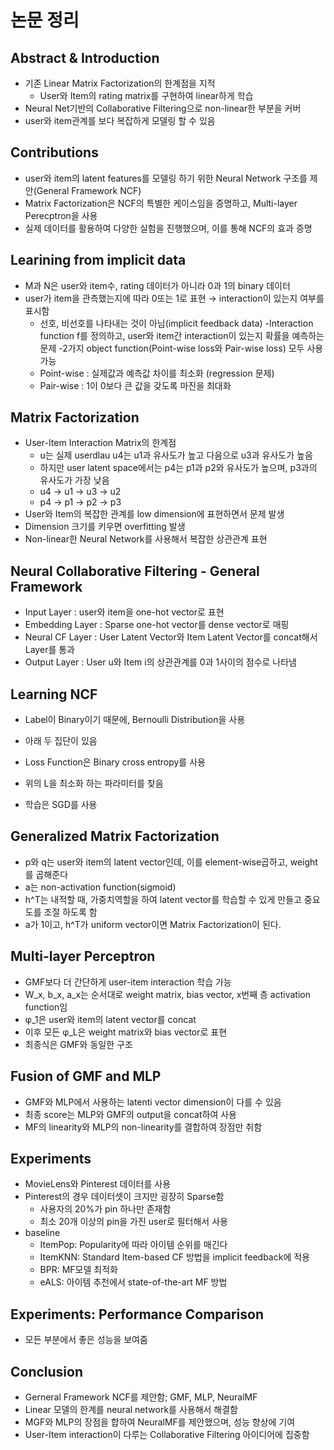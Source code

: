 # 논문 정리

## Abstract  & Introduction
- 기존 Linear Matrix Factorization의 한계점을 지적
	- User와 Item의 rating matrix를 구현하여 linear하게 학습
- Neural Net기반의 Collaborative Filtering으로 non-linear한 부분을 커버
- user와 item관계를 보다 복잡하게 모델링 할 수 있음

## Contributions
- user와 item의 latent features를 모델링 하기 위한  Neural Network 구조를 제안(General Framework NCF)
- Matrix Factorization은 NCF의 특별한 케이스임을 증명하고,  Multi-layer Perecptron을 사용
- 실제 데이터를 활용하여 다양한 실험을 진행했으며, 이를 통해 NCF의 효과 증명

## Learining from implicit data
- M과  N은 user와 item수, rating 데이터가 아니라 0과 1의 binary 데이터
- user가 item을 관측했는지에 따라 0또는 1로 표현 → interaction이 있는지 여부를 표시함
	- 선호, 비선호를 나타내는 것이 아님(implicit feedback data)
-Interaction function f를 정의하고, user와 item간 interaction이 있는지 확률을 예측하는 문제
-2가지 object function(Point-wise loss와 Pair-wise loss) 모두 사용가능
	- Point-wise : 실제값과 예측값 차이를 최소화 (regression 문제)
	- Pair-wise : 1이 0보다 큰 값을 갖도록 마진을 최대화

## Matrix Factorization
- User-Item Interaction Matrix의 한계점
	- u는 실제 userdlau u4는 u1과 유사도가 높고 다음으로 u3과 유사도가 높음
	- 하지만 user latent space에서는 p4는 p1과 p2와 유사도가 높으며, p3과의 유사도가 가장 낮음
	- u4 → u1 → u3 → u2
	- p4 → p1 → p2 → p3
- User와 Item의 복잡한 관계를 low dimension에 표현하면서 문제 발생
- Dimension 크기를 키우면 overfitting 발생
- Non-linear한 Neural Network를 사용해서 복잡한 상관관계 표현

## Neural Collaborative Filtering - General Framework
- Input Layer : user와 item을 one-hot vector로 표현
- Embedding Layer : Sparse one-hot vector를 dense vector로 매핑
- Neural CF Layer : User Latent Vector와 Item Latent Vector를 concat해서 Layer를 통과
- Output Layer : User u와 Item i의 상관관계를 0과 1사이의 점수로 나타냄

## Learning NCF
- Label이 Binary이기 때문에, Bernoulli Distribution을 사용
- 아래 두 집단이 있음

- Loss Function은 Binary cross entropy를 사용
- 위의 L을 최소화 하는 파라미터를 찾음
- 학습은 SGD를 사용

## Generalized Matrix Factorization
- p와 q는 user와 item의 latent vector인데, 이를 element-wise곱하고, weight를 곱해준다
- a는 non-activation function(sigmoid)
- h^T는 내적할 때, 가중치역할을 하여 latent vector를 학습할 수 있게 만들고 중요도를 조절 하도록 함
- a가 1이고, h^T가 uniform vector이면 Matrix Factorization이 된다.


## Multi-layer Perceptron
- GMF보다 더 간단하게 user-item interaction 학습 가능
- W_x, b_x, a_x는 순서대로 weight matrix, bias vector, x번째 층 activation function임
- φ_1은 user와 item의 latent vector를 concat
- 이후 모든 φ_L은 weight matrix와 bias vector로 표현
- 최종식은 GMF와 동일한 구조


## Fusion of GMF and MLP
- GMF와 MLP에서 사용하는 latenti vector dimension이 다를 수 있음
- 최종 score는 MLP와 GMF의 output을 concat하여 사용
- MF의 linearity와 MLP의 non-linearity를 결합하여 장점만 취함


## Experiments
- MovieLens와 Pinterest 데이터를 사용
- Pinterest의 경우 데이터셋이 크지만 굉장히 Sparse함
	- 사용자의 20%가 pin 하나만 존재함
	- 최소 20개 이상의 pin을 가진 user로 필터해서 사용
- baseline
	- ItemPop: Popularity에 따라 아이템 순위를 매긴다
	- ItemKNN: Standard Item-based CF 방법을 implicit feedback에 적용
	- BPR: MF모델 최적화
	- eALS: 아이템 추천에서 state-of-the-art MF 방법


## Experiments: Performance Comparison
- 모든 부분에서 좋은 성능을 보여줌


## Conclusion
- Gerneral Framework NCF를 제안함; GMF, MLP, NeuralMF
- Linear 모델의 한계를 neural network를 사용해서 해결함
- MGF와 MLP의 장점을 합하여 NeuralMF를 제안했으며, 성능 향상에 기여
- User-Item interaction이 다루는 Collaborative Filtering 아이디어에 집중함
